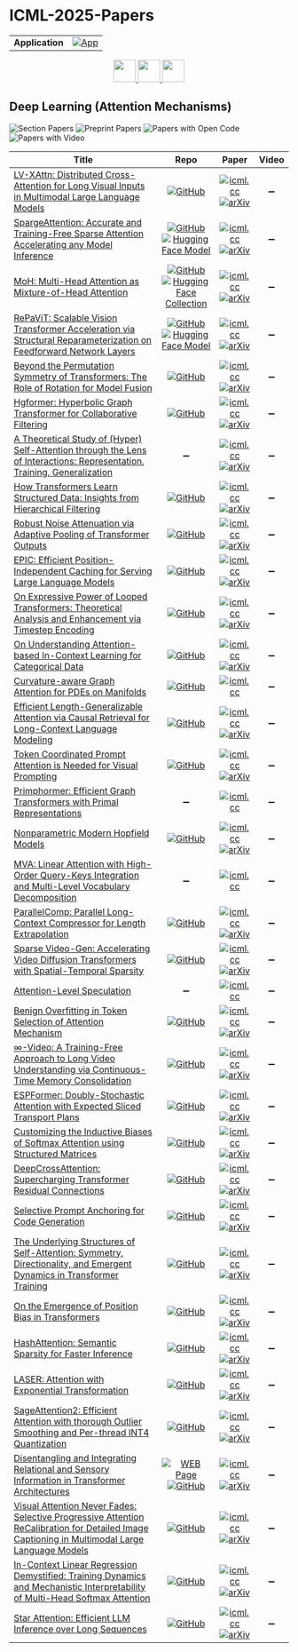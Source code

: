 # ICML-2025-Papers

<table>
    <tr>
        <td><strong>Application</strong></td>
        <td>
            <a href="https://huggingface.co/spaces/DmitryRyumin/NewEraAI-Papers" style="float:left;">
                <img src="https://img.shields.io/badge/🤗-NewEraAI--Papers-FFD21F.svg" alt="App" />
            </a>
        </td>
    </tr>
</table>

<div align="center">
    <a href="https://github.com/DmitryRyumin/ICML-2025-Papers/blob/main/sections/2025/main/dl-algorithms.md">
        <img src="https://cdn.jsdelivr.net/gh/DmitryRyumin/NewEraAI-Papers@main/images/left.svg" width="40" alt="" />
    </a>
    <a href="https://github.com/DmitryRyumin/ICML-2025-Papers/blob/main/README.md">
        <img src="https://cdn.jsdelivr.net/gh/DmitryRyumin/NewEraAI-Papers@main/images/home.svg" width="40" alt="" />
    </a>
    <a href="https://github.com/DmitryRyumin/ICML-2025-Papers/blob/main/sections/2025/main/dl-everything-else.md">
        <img src="https://cdn.jsdelivr.net/gh/DmitryRyumin/NewEraAI-Papers@main/images/right.svg" width="40" alt="" />
    </a>
</div>

## Deep Learning (Attention Mechanisms)

![Section Papers](https://img.shields.io/badge/Section%20Papers-36-42BA16) ![Preprint Papers](https://img.shields.io/badge/Preprint%20Papers-0-b31b1b) ![Papers with Open Code](https://img.shields.io/badge/Papers%20with%20Open%20Code-0-1D7FBF) ![Papers with Video](https://img.shields.io/badge/Papers%20with%20Video-0-FF0000)

| **Title** | **Repo** | **Paper** | **Video** |
|-----------|:--------:|:---------:|:---------:|
| [LV-XAttn: Distributed Cross-Attention for Long Visual Inputs in Multimodal Large Language Models](https://icml.cc/virtual/2025/poster/44230) | [![GitHub](https://img.shields.io/github/stars/uw-mad-dash/LV-XAttn?style=flat)](https://github.com/uw-mad-dash/LV-XAttn) | [![icml.cc](https://img.shields.io/badge/html-icml.cc-2494E0.svg)](https://icml.cc/virtual/2025/poster/44230) <br /> [![arXiv](https://img.shields.io/badge/arXiv-2502.02406-b31b1b.svg)](http://arxiv.org/abs/2502.02406) | :heavy_minus_sign: |
| [SpargeAttention: Accurate and Training-Free Sparse Attention Accelerating any Model Inference](https://icml.cc/virtual/2025/poster/46341) | [![GitHub](https://img.shields.io/github/stars/thu-ml/SpargeAttn?style=flat)](https://github.com/thu-ml/SpargeAttn) <br /> [![Hugging Face Model](https://img.shields.io/badge/🤗-model-FFD21F.svg)](https://huggingface.co/Xiang-cd/sparge-attention-model-zoo) | [![icml.cc](https://img.shields.io/badge/html-icml.cc-2494E0.svg)](https://icml.cc/virtual/2025/poster/46341) <br /> [![arXiv](https://img.shields.io/badge/arXiv-2502.18137-b31b1b.svg)](http://arxiv.org/abs/2502.18137) | :heavy_minus_sign: |
| [MoH: Multi-Head Attention as Mixture-of-Head Attention](https://icml.cc/virtual/2025/poster/44579) | [![GitHub](https://img.shields.io/github/stars/SkyworkAI/MoH?style=flat)](https://github.com/SkyworkAI/MoH) <br /> [![Hugging Face Collection](https://img.shields.io/badge/🤗-collection-FFD21F.svg)](https://huggingface.co/collections/Chat-UniVi/moh-66f4277375c1c1b2ad61a2c1) | [![icml.cc](https://img.shields.io/badge/html-icml.cc-2494E0.svg)](https://icml.cc/virtual/2025/poster/44579) <br /> [![arXiv](https://img.shields.io/badge/arXiv-2410.11842-b31b1b.svg)](http://arxiv.org/abs/2410.11842) | :heavy_minus_sign: |
| [RePaViT: Scalable Vision Transformer Acceleration via Structural Reparameterization on Feedforward Network Layers](https://icml.cc/virtual/2025/poster/44361) | [![GitHub](https://img.shields.io/github/stars/Ackesnal/RePaViT?style=flat)](https://github.com/Ackesnal/RePaViT) <br /> [![Hugging Face Model](https://img.shields.io/badge/🤗-model-FFD21F.svg)](https://huggingface.co/Ackesnal/RePaViT/tree/main) | [![icml.cc](https://img.shields.io/badge/html-icml.cc-2494E0.svg)](https://icml.cc/virtual/2025/poster/44361) <br /> [![arXiv](https://img.shields.io/badge/arXiv-2505.21847-b31b1b.svg)](http://arxiv.org/abs/2505.21847) | :heavy_minus_sign: |
| [Beyond the Permutation Symmetry of Transformers: The Role of Rotation for Model Fusion](https://icml.cc/virtual/2025/poster/43634) | [![GitHub](https://img.shields.io/github/stars/zhengzaiyi/RotationSymmetry?style=flat)](https://github.com/zhengzaiyi/RotationSymmetry) | [![icml.cc](https://img.shields.io/badge/html-icml.cc-2494E0.svg)](https://icml.cc/virtual/2025/poster/43634) <br /> [![arXiv](https://img.shields.io/badge/arXiv-2502.00264-b31b1b.svg)](http://arxiv.org/abs/2502.00264) | :heavy_minus_sign: |
| [Hgformer: Hyperbolic Graph Transformer for Collaborative Filtering](https://icml.cc/virtual/2025/poster/44203) | [![GitHub](https://img.shields.io/github/stars/EnkiXin/Hgformer?style=flat)](https://github.com/EnkiXin/Hgformer) | [![icml.cc](https://img.shields.io/badge/html-icml.cc-2494E0.svg)](https://icml.cc/virtual/2025/poster/44203) <br /> [![arXiv](https://img.shields.io/badge/arXiv-2502.15693-b31b1b.svg)](http://arxiv.org/abs/2502.15693) | :heavy_minus_sign: |
| [A Theoretical Study of (Hyper) Self-Attention through the Lens of Interactions: Representation, Training, Generalization](https://icml.cc/virtual/2025/poster/43622) | :heavy_minus_sign: | [![icml.cc](https://img.shields.io/badge/html-icml.cc-2494E0.svg)](https://icml.cc/virtual/2025/poster/43622) <br /> [![arXiv](https://img.shields.io/badge/arXiv-2506.06179-b31b1b.svg)](http://arxiv.org/abs/2506.06179) | :heavy_minus_sign: |
| [How Transformers Learn Structured Data: Insights from Hierarchical Filtering](https://icml.cc/virtual/2025/poster/46167) | [![GitHub](https://img.shields.io/github/stars/emanuele-moscato/tree-language-paper-submission?style=flat)](https://github.com/emanuele-moscato/tree-language-paper-submission) | [![icml.cc](https://img.shields.io/badge/html-icml.cc-2494E0.svg)](https://icml.cc/virtual/2025/poster/46167) <br /> [![arXiv](https://img.shields.io/badge/arXiv-2408.15138-b31b1b.svg)](http://arxiv.org/abs/2408.15138) | :heavy_minus_sign: |
| [Robust Noise Attenuation via Adaptive Pooling of Transformer Outputs](https://icml.cc/virtual/2025/poster/46284) | [![GitHub](https://img.shields.io/github/stars/agbrothers/pooling?style=flat)](https://github.com/agbrothers/pooling) | [![icml.cc](https://img.shields.io/badge/html-icml.cc-2494E0.svg)](https://icml.cc/virtual/2025/poster/46284) <br /> [![arXiv](https://img.shields.io/badge/arXiv-2506.09215-b31b1b.svg)](http://arxiv.org/abs/2506.09215) | :heavy_minus_sign: |
| [EPIC: Efficient Position-Independent Caching for Serving Large Language Models](https://icml.cc/virtual/2025/poster/43926) | [![GitHub](https://img.shields.io/github/stars/DerekHJH/epic?style=flat)](https://github.com/DerekHJH/epic) | [![icml.cc](https://img.shields.io/badge/html-icml.cc-2494E0.svg)](https://icml.cc/virtual/2025/poster/43926) <br /> [![arXiv](https://img.shields.io/badge/arXiv-2410.15332-b31b1b.svg)](http://arxiv.org/abs/2410.15332) | :heavy_minus_sign: |
| [On Expressive Power of Looped Transformers: Theoretical Analysis and Enhancement via Timestep Encoding](https://icml.cc/virtual/2025/poster/45800) | [![GitHub](https://img.shields.io/github/stars/kevin671/tmlt?style=flat)](https://github.com/kevin671/tmlt) | [![icml.cc](https://img.shields.io/badge/html-icml.cc-2494E0.svg)](https://icml.cc/virtual/2025/poster/45800) <br /> [![arXiv](https://img.shields.io/badge/arXiv-2410.01405-b31b1b.svg)](http://arxiv.org/abs/2410.01405) | :heavy_minus_sign: |
| [On Understanding Attention-based In-Context Learning for Categorical Data](https://icml.cc/virtual/2025/poster/46334) | [![GitHub](https://img.shields.io/github/stars/aarontwang/icl_attention_categorical?style=flat)](https://github.com/aarontwang/icl_attention_categorical) | [![icml.cc](https://img.shields.io/badge/html-icml.cc-2494E0.svg)](https://icml.cc/virtual/2025/poster/46334) <br /> [![arXiv](https://img.shields.io/badge/arXiv-2405.17248-b31b1b.svg)](http://arxiv.org/abs/2405.17248) | :heavy_minus_sign: |
| [Curvature-aware Graph Attention for PDEs on Manifolds](https://icml.cc/virtual/2025/poster/43668) | [![GitHub](https://img.shields.io/github/stars/Supradax/CurvGT?style=flat)](https://github.com/Supradax/CurvGT) | [![icml.cc](https://img.shields.io/badge/html-icml.cc-2494E0.svg)](https://icml.cc/virtual/2025/poster/43668) | :heavy_minus_sign: |
| [Efficient Length-Generalizable Attention via Causal Retrieval for Long-Context Language Modeling](https://icml.cc/virtual/2025/poster/46384) | [![GitHub](https://img.shields.io/github/stars/ant-research/long-context-modeling?style=flat)](https://github.com/ant-research/long-context-modeling) | [![icml.cc](https://img.shields.io/badge/html-icml.cc-2494E0.svg)](https://icml.cc/virtual/2025/poster/46384) <br /> [![arXiv](https://img.shields.io/badge/arXiv-2410.01651-b31b1b.svg)](http://arxiv.org/abs/2410.01651) | :heavy_minus_sign: |
| [Token Coordinated Prompt Attention is Needed for Visual Prompting](https://icml.cc/virtual/2025/poster/45424) | [![GitHub](https://img.shields.io/github/stars/zhoujiahuan1991/ICML2025-TCPA?style=flat)](https://github.com/zhoujiahuan1991/ICML2025-TCPA) | [![icml.cc](https://img.shields.io/badge/html-icml.cc-2494E0.svg)](https://icml.cc/virtual/2025/poster/45424) <br /> [![arXiv](https://img.shields.io/badge/arXiv-2505.02406-b31b1b.svg)](http://arxiv.org/abs/2505.02406) | :heavy_minus_sign: |
| [Primphormer: Efficient Graph Transformers with Primal Representations](https://icml.cc/virtual/2025/poster/44528) | :heavy_minus_sign: | [![icml.cc](https://img.shields.io/badge/html-icml.cc-2494E0.svg)](https://icml.cc/virtual/2025/poster/44528) | :heavy_minus_sign: |
| [Nonparametric Modern Hopfield Models](https://icml.cc/virtual/2025/poster/43568) | [![GitHub](https://img.shields.io/github/stars/MAGICS-LAB/NonparametricHopfield?style=flat)](https://github.com/MAGICS-LAB/NonparametricHopfield) | [![icml.cc](https://img.shields.io/badge/html-icml.cc-2494E0.svg)](https://icml.cc/virtual/2025/poster/43568) <br /> [![arXiv](https://img.shields.io/badge/arXiv-2404.03900-b31b1b.svg)](http://arxiv.org/abs/2404.03900) | :heavy_minus_sign: |
| [MVA: Linear Attention with High-Order Query-Keys Integration and Multi-Level Vocabulary Decomposition](https://icml.cc/virtual/2025/poster/45016) | :heavy_minus_sign: | [![icml.cc](https://img.shields.io/badge/html-icml.cc-2494E0.svg)](https://icml.cc/virtual/2025/poster/45016) | :heavy_minus_sign: |
| [ParallelComp: Parallel Long-Context Compressor for Length Extrapolation](https://icml.cc/virtual/2025/poster/46101) | [![GitHub](https://img.shields.io/github/stars/menik1126/ParallelComp?style=flat)](https://github.com/menik1126/ParallelComp) | [![icml.cc](https://img.shields.io/badge/html-icml.cc-2494E0.svg)](https://icml.cc/virtual/2025/poster/46101) <br /> [![arXiv](https://img.shields.io/badge/arXiv-2502.14317-b31b1b.svg)](http://arxiv.org/abs/2502.14317) | :heavy_minus_sign: |
| [Sparse Video-Gen: Accelerating Video Diffusion Transformers with Spatial-Temporal Sparsity](https://icml.cc/virtual/2025/poster/43743) | [![GitHub](https://img.shields.io/github/stars/svg-project/Sparse-VideoGen?style=flat)](https://github.com/svg-project/Sparse-VideoGen) | [![icml.cc](https://img.shields.io/badge/html-icml.cc-2494E0.svg)](https://icml.cc/virtual/2025/poster/43743) <br /> [![arXiv](https://img.shields.io/badge/arXiv-2502.01776-b31b1b.svg)](http://arxiv.org/abs/2502.01776) | :heavy_minus_sign: |
| [Attention-Level Speculation](https://icml.cc/virtual/2025/poster/46486) | :heavy_minus_sign: | [![icml.cc](https://img.shields.io/badge/html-icml.cc-2494E0.svg)](https://icml.cc/virtual/2025/poster/46486) | :heavy_minus_sign: |
| [Benign Overfitting in Token Selection of Attention Mechanism](https://icml.cc/virtual/2025/poster/45799) | [![GitHub](https://img.shields.io/github/stars/keitaroskmt/benign-attention?style=flat)](https://github.com/keitaroskmt/benign-attention) | [![icml.cc](https://img.shields.io/badge/html-icml.cc-2494E0.svg)](https://icml.cc/virtual/2025/poster/45799) <br /> [![arXiv](https://img.shields.io/badge/arXiv-2409.17625-b31b1b.svg)](http://arxiv.org/abs/2409.17625) | :heavy_minus_sign: |
| [∞-Video: A Training-Free Approach to Long Video Understanding via Continuous-Time Memory Consolidation](https://icml.cc/virtual/2025/poster/44785) | [![GitHub](https://img.shields.io/github/stars/deep-spin/Infinite-Video?style=flat)](https://github.com/deep-spin/Infinite-Video) | [![icml.cc](https://img.shields.io/badge/html-icml.cc-2494E0.svg)](https://icml.cc/virtual/2025/poster/44785) <br /> [![arXiv](https://img.shields.io/badge/arXiv-2501.19098-b31b1b.svg)](http://arxiv.org/abs/2501.19098) | :heavy_minus_sign: |
| [ESPFormer: Doubly-Stochastic Attention with Expected Sliced Transport Plans](https://icml.cc/virtual/2025/poster/45096) | [![GitHub](https://img.shields.io/github/stars/dariansal/ESPFormer?style=flat)](https://github.com/dariansal/ESPFormer) | [![icml.cc](https://img.shields.io/badge/html-icml.cc-2494E0.svg)](https://icml.cc/virtual/2025/poster/45096) <br /> [![arXiv](https://img.shields.io/badge/arXiv-2502.07962-b31b1b.svg)](http://arxiv.org/abs/2502.07962) | :heavy_minus_sign: |
| [Customizing the Inductive Biases of Softmax Attention using Structured Matrices](https://icml.cc/virtual/2025/poster/45261) | [![GitHub](https://img.shields.io/github/stars/YilunKuang/structured-attention?style=flat)](https://github.com/YilunKuang/structured-attention) | [![icml.cc](https://img.shields.io/badge/html-icml.cc-2494E0.svg)](https://icml.cc/virtual/2025/poster/45261) <br /> [![arXiv](https://img.shields.io/badge/arXiv-2509.07963-b31b1b.svg)](http://arxiv.org/abs/2509.07963) | :heavy_minus_sign: |
| [DeepCrossAttention: Supercharging Transformer Residual Connections](https://icml.cc/virtual/2025/poster/44325) | [![GitHub](https://img.shields.io/github/stars/lucidrains/deep-cross-attention?style=flat)](https://github.com/lucidrains/deep-cross-attention) | [![icml.cc](https://img.shields.io/badge/html-icml.cc-2494E0.svg)](https://icml.cc/virtual/2025/poster/44325) <br /> [![arXiv](https://img.shields.io/badge/arXiv-2502.06785-b31b1b.svg)](http://arxiv.org/abs/2502.06785) | :heavy_minus_sign: |
| [Selective Prompt Anchoring for Code Generation](https://icml.cc/virtual/2025/poster/44812) | [![GitHub](https://img.shields.io/github/stars/magic-YuanTian/Selective-Prompt-Anchoring?style=flat)](https://github.com/magic-YuanTian/Selective-Prompt-Anchoring) | [![icml.cc](https://img.shields.io/badge/html-icml.cc-2494E0.svg)](https://icml.cc/virtual/2025/poster/44812) <br /> [![arXiv](https://img.shields.io/badge/arXiv-2408.09121-b31b1b.svg)](http://arxiv.org/abs/2408.09121) | :heavy_minus_sign: |
| [The Underlying Structures of Self-Attention: Symmetry, Directionality, and Emergent Dynamics in Transformer Training](https://icml.cc/virtual/2025/poster/44452) | [![GitHub](https://img.shields.io/github/stars/matteosaponati/attention-geometry?style=flat)](https://github.com/matteosaponati/attention-geometry) | [![icml.cc](https://img.shields.io/badge/html-icml.cc-2494E0.svg)](https://icml.cc/virtual/2025/poster/44452) <br /> [![arXiv](https://img.shields.io/badge/arXiv-2502.10927-b31b1b.svg)](http://arxiv.org/abs/2502.10927) | :heavy_minus_sign: |
| [On the Emergence of Position Bias in Transformers](https://icml.cc/virtual/2025/poster/44889) | [![GitHub](https://img.shields.io/github/stars/xinyiwu98/position-bias-in-attention?style=flat)](https://github.com/xinyiwu98/position-bias-in-attention) | [![icml.cc](https://img.shields.io/badge/html-icml.cc-2494E0.svg)](https://icml.cc/virtual/2025/poster/44889) <br /> [![arXiv](https://img.shields.io/badge/arXiv-2502.01951-b31b1b.svg)](http://arxiv.org/abs/2502.01951) | :heavy_minus_sign: |
| [HashAttention: Semantic Sparsity for Faster Inference](https://icml.cc/virtual/2025/poster/45928) | [![GitHub](https://img.shields.io/github/stars/xAlg-ai/HashAttention-1.0?style=flat)](https://github.com/xAlg-ai/HashAttention-1.0) | [![icml.cc](https://img.shields.io/badge/html-icml.cc-2494E0.svg)](https://icml.cc/virtual/2025/poster/45928) <br /> [![arXiv](https://img.shields.io/badge/arXiv-2412.14468-b31b1b.svg)](http://arxiv.org/abs/2412.14468) | :heavy_minus_sign: |
| [LASER: Attention with Exponential Transformation](https://icml.cc/virtual/2025/poster/44345) | [![GitHub](https://img.shields.io/github/stars/lucidrains/transfusion-pytorch?style=flat)](https://github.com/lucidrains/transfusion-pytorch) | [![icml.cc](https://img.shields.io/badge/html-icml.cc-2494E0.svg)](https://icml.cc/virtual/2025/poster/44345) <br /> [![arXiv](https://img.shields.io/badge/arXiv-2411.03493-b31b1b.svg)](http://arxiv.org/abs/2411.03493) | :heavy_minus_sign: |
| [SageAttention2: Efficient Attention with thorough Outlier Smoothing and Per-thread INT4 Quantization](https://icml.cc/virtual/2025/poster/44114) | [![GitHub](https://img.shields.io/github/stars/thu-ml/SageAttention?style=flat)](https://github.com/thu-ml/SageAttention) | [![icml.cc](https://img.shields.io/badge/html-icml.cc-2494E0.svg)](https://icml.cc/virtual/2025/poster/44114) <br /> [![arXiv](https://img.shields.io/badge/arXiv-2411.10958-b31b1b.svg)](http://arxiv.org/abs/2411.10958) | :heavy_minus_sign: |
| [Disentangling and Integrating Relational and Sensory Information in Transformer Architectures](https://icml.cc/virtual/2025/poster/44191) | [![WEB Page](https://img.shields.io/badge/WEB-Page-159957.svg)](https://awni.xyz/dual-attention/) <br /> [![GitHub](https://img.shields.io/github/stars/Awni00/dual-attention?style=flat)](https://github.com/Awni00/dual-attention) | [![icml.cc](https://img.shields.io/badge/html-icml.cc-2494E0.svg)](https://icml.cc/virtual/2025/poster/44191) <br /> [![arXiv](https://img.shields.io/badge/arXiv-2405.16727-b31b1b.svg)](http://arxiv.org/abs/2405.16727) | :heavy_minus_sign: |
| [Visual Attention Never Fades: Selective Progressive Attention ReCalibration for Detailed Image Captioning in Multimodal Large Language Models](https://icml.cc/virtual/2025/poster/43450) | [![GitHub](https://img.shields.io/github/stars/mingi000508/SPARC?style=flat)](https://github.com/mingi000508/SPARC) | [![icml.cc](https://img.shields.io/badge/html-icml.cc-2494E0.svg)](https://icml.cc/virtual/2025/poster/43450) <br /> [![arXiv](https://img.shields.io/badge/arXiv-2502.01419-b31b1b.svg)](http://arxiv.org/abs/2502.01419) | :heavy_minus_sign: |
| [In-Context Linear Regression Demystified: Training Dynamics and Mechanistic Interpretability of Multi-Head Softmax Attention](https://icml.cc/virtual/2025/poster/46533) | [![GitHub](https://img.shields.io/github/stars/Y-Agent/ICL_linear?style=flat)](https://github.com/Y-Agent/ICL_linear) | [![icml.cc](https://img.shields.io/badge/html-icml.cc-2494E0.svg)](https://icml.cc/virtual/2025/poster/46533) <br /> [![arXiv](https://img.shields.io/badge/arXiv-2503.12734-b31b1b.svg)](http://arxiv.org/abs/2503.12734) | :heavy_minus_sign: |
| [Star Attention: Efficient LLM Inference over Long Sequences](https://icml.cc/virtual/2025/poster/45335) | [![GitHub](https://img.shields.io/github/stars/NVIDIA/Star-Attention?style=flat)](https://github.com/NVIDIA/Star-Attention) | [![icml.cc](https://img.shields.io/badge/html-icml.cc-2494E0.svg)](https://icml.cc/virtual/2025/poster/45335) <br /> [![arXiv](https://img.shields.io/badge/arXiv-2411.17116-b31b1b.svg)](http://arxiv.org/abs/2411.17116) | :heavy_minus_sign: |

